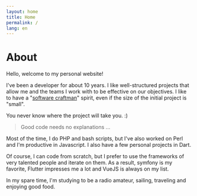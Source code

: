 ```yaml
---
layout: home
title: Home
permalink: /
lang: en
---
```


# About

Hello, welcome to my personal website!

I've been a developer for about 10 years. I like well-structured projects that allow me and the teams I work with to be effective on our objectives. I like to have a "<a href="https://en.wikipedia.org/wiki/Software_craftsmanship" target="_blank">software craftman</a>" spirit, even if the size of the initial project is "small". 

You never know where the project will take you. :)

>
> Good code needs no explanations ...
>

Most of the time, I do PHP and bash scripts, but I've also worked on Perl and I'm productive in Javascript. I also have a few personal projects in Dart.

Of course, I can code from scratch, but I prefer to use the frameworks of very talented people and iterate on them. As a result, symfony is my favorite, Flutter impresses me a lot and VueJS is always on my list.

In my spare time, I'm studying to be a radio amateur, sailing, traveling and enjoying good food.
